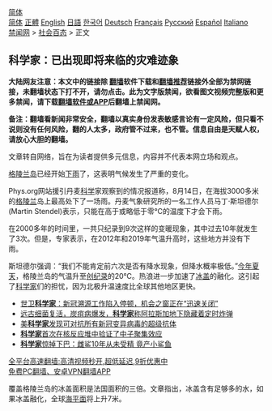  <!-- 面包屑导航 --> <div class="breadcrumb"><!-- GTranslate: https://gtranslate.io/ -->  <div class="switcher notranslate">  <div class="selected">  <a href="#" onclick="return false;"> 简体</a>  </div>  <div class="option">  <a href="https://www.bannedbook.org" onclick="doGTranslate('zh-CN|zh-CN');jQuery('div.switcher div.selected a').html(jQuery(this).html());return false;" title="简体中文" class="nturl selected"> 简体</a>  <a href="https://www.bannedbook.org/zh-tw/" onclick="doGTranslate('zh-CN|zh-TW');jQuery('div.switcher div.selected a').html(jQuery(this).html());return false;" title="繁體中文" class="nturl"> 正體</a>  <a href="https://www.bannedbook.org/en/" onclick="doGTranslate('zh-CN|en');jQuery('div.switcher div.selected a').html(jQuery(this).html());return false;" title="English" class="nturl"> English</a>  <a href="https://www.bannedbook.org/ja/" onclick="doGTranslate('zh-CN|ja');jQuery('div.switcher div.selected a').html(jQuery(this).html());return false;" title="日本語" class="nturl"> 日語</a>  <a href="https://www.bannedbook.org/ko/" onclick="doGTranslate('zh-CN|ko');jQuery('div.switcher div.selected a').html(jQuery(this).html());return false;" title="한국어" class="nturl"> 한국어</a>  <a href="https://www.bannedbook.org/de/" onclick="doGTranslate('zh-CN|de');jQuery('div.switcher div.selected a').html(jQuery(this).html());return false;" title="Deutsch" class="nturl"> Deutsch</a>  <a href="https://www.bannedbook.org/fr/" onclick="doGTranslate('zh-CN|fr');jQuery('div.switcher div.selected a').html(jQuery(this).html());return false;" title="Français" class="nturl"> Français</a>  <a href="https://www.bannedbook.org/ru/" onclick="doGTranslate('zh-CN|ru');jQuery('div.switcher div.selected a').html(jQuery(this).html());return false;" title="Русский" class="nturl"> Русский</a>  <a href="https://www.bannedbook.org/es/" onclick="doGTranslate('zh-CN|es');jQuery('div.switcher div.selected a').html(jQuery(this).html());return false;" title="Español" class="nturl"> Español</a>  <a href="https://www.bannedbook.org/it/" onclick="doGTranslate('zh-CN|it');jQuery('div.switcher div.selected a').html(jQuery(this).html());return false;" title="Italiano" class="nturl"> Italiano</a>  </div>  </div>      <div class='breadcrumb-sub'><!-- Breadcrumb NavXT 6.3.0 --> <a href="https://www.bannedbook.org/" class="home">禁闻网</a> &gt; <a href="https://www.bannedbook.org/bnews/baitai/" class="category">社会百态</a> &gt; 正文</div></div><h2>科学家：已出现即将来临的灾难迹象</h2> <p class="notice"><b>大陆网友注意：本文中的链接除 <a href="https://github.com/bannedbook/fanqiang" >翻墙</a>软件下载和<a href="https://github.com/killgcd/justmysocks/blob/master/README.md">翻墙推荐</a>链接外全部为禁网链接，未翻墙状态下打不开，请勿点击。此为文字版禁闻，欲看图文视频完整版和更多禁闻，请下载<a href="https://github.com/bannedbook/fanqiang">翻墙软件或APP</a>后翻墙上禁闻网。</p><p>备注：翻墙看新闻非常安全，翻墙以真实身份发表敏感言论有一定风险，但只看不说则没有任何风险，翻的人太多，政府管不过来，也不管。信息自由是天赋人权，请放心大胆的翻墙。</b></p>  <div class="entry"> <p>文章转自网络，旨在为读者提供多元信息，内容并不代表本网立场和观点。</p> <p><a href="https://www.bannedbook.org/bnews/tag/%E6%A0%BC%E9%99%B5%E5%85%B0%E5%B2%9B/" class="st_tag internal_tag" rel="tag" title="标签 格陵兰岛 下的日志">格陵兰岛</a>已经开始<a href="https://www.bannedbook.org/bnews/tag/%E4%B8%8B%E9%9B%A8/" class="st_tag internal_tag" rel="tag" title="标签 下雨 下的日志">下雨</a>了，这表明气候发生了严重的变化。</p>  <p>Phys.org网站援引丹麦<span class='wp_keywordlink'><a href="https://www.bannedbook.org/forum11/topic309.html" title="禁片：“科学”的棍子" target="_blank">科学</a></span>家观察到的情况报道称，8月14日，在海拔3000多米的<a href="https://www.bannedbook.org/bnews/tag/%E6%A0%BC%E9%99%B5%E5%85%B0/" class="st_tag internal_tag" rel="tag" title="标签 格陵兰 下的日志">格陵兰</a>岛上最高处下了一场雨。丹麦气象研究所的一名工作人员马丁·斯坦德尔(Martin Stendel)表示，只能在高于或略低于零℃的温度下才会下雨。</p> <p>在2000多年的时间里，一共只纪录到9次这样的变暖现象，其中过去10年就发生了3次。但是，专家表示，在2012年和2019年气温升高时，这些地方并没有下雨。</p>  <p>斯坦德尔强调：“我们不能肯定前六次是否有降水现象，但降水概率极低。”<a href="https://www.bannedbook.org/bnews/tag/%E4%BB%8A%E5%B9%B4%E5%A4%8F%E5%A4%A9/" class="st_tag internal_tag" rel="tag" title="标签 今年夏天 下的日志">今年夏天</a>，格陵兰岛的气温升至<a href="https://www.bannedbook.org/bnews/tag/%E5%88%9B%E7%BA%AA%E5%BD%95/" class="st_tag internal_tag" rel="tag" title="标签 创纪录 下的日志">创纪录</a>的20℃。热浪进一步加速了<a href="https://www.bannedbook.org/bnews/tag/%E5%86%B0%E7%9B%96/" class="st_tag internal_tag" rel="tag" title="标签 冰盖 下的日志">冰盖</a>的融化。这引起了<a href="https://www.bannedbook.org/bnews/tag/%e7%a7%91%e5%ad%a6%e5%ae%b6/" class="st_tag internal_tag" rel="tag" title="标签 科学家 下的日志">科学家</a>们的担忧，因为北极升温速度比全球其他地区更快。</p> <ul class='op-related-articles' title='相关阅读'> <li><a href='https://www.bannedbook.org/bnews/headline/20210826/1613221.html' target='_blank'>世卫<b>科学家</b>：新冠溯源工作陷入停顿，机会之窗正在“迅速关闭”</a></li> <li><a href='https://www.bannedbook.org/bnews/bannedvideo/20210825/1612668.html' target='_blank'>远古细菌复活，炭疽病爆发，<b>科学家</b>称阿拉斯加地下隐藏着定时炸弹</a></li> <li><a href='https://www.bannedbook.org/bnews/cnnews/20210824/1612394.html' target='_blank'>美<b>科学家</b>发现可对抗所有新冠变异病毒的超级抗体</a></li> <li><a href='https://www.bannedbook.org/bnews/cnnews/20210821/1610350.html' target='_blank'><b>科学家</b>首次在核反应堆中验证了中子聚集效应</a></li> <li><a href='https://www.bannedbook.org/bnews/cnnews/20210820/1609511.html' target='_blank'><b>科学家</b>惊掉下巴：雌鲨10年从未受精 竟产小鲨鱼</a></li> </ul> <p class="texttj"> <a href="https://github.com/bannedbook/fanqiang/wiki/V2ray%E6%9C%BA%E5%9C%BA" target="_blank">全平台高速翻墙:高清视频秒开,超低延迟,9折优惠中</a><br/> <a href="https://github.com/bannedbook/fanqiang/wiki/%E7%A6%81%E9%97%BB%E7%BD%91%E5%AE%89%E5%8D%93%E7%BF%BB%E5%A2%99%E6%96%B0%E9%97%BBAPP" target="_blank">免费PC翻墙、安卓VPN翻墙APP</a></p> <p>覆盖格陵兰岛的冰盖面积是法国面积的三倍。文章指出，冰盖含有足够多的水，如果冰盖融化，全球<a href="https://www.bannedbook.org/bnews/tag/%E6%B5%B7%E5%B9%B3%E9%9D%A2/" class="st_tag internal_tag" rel="tag" title="标签 海平面 下的日志">海平面</a>将上升7米。</p><a name='sharetosocial'></a>  <div style="margin-bottom:5px;padding-bottom:5px;clear:both"> <div id="archive-pix-1" class="banner-ads"> <!-- AuctionX Display platform tag START --> <div id="26318x728x90x621x_ADSLOT2" clicktrack="%%CLICK_URL_ESC%%"></div> <!-- AuctionX Display platform tag END --> </div> <div id="archive-pix-2" class="banner-ads"> <!-- AuctionX Display platform tag START --> <div id="26315x300x250x621x_ADSLOT2" clicktrack="%%CLICK_URL_ESC%%"></div> <!-- AuctionX Display platform tag END --> </div> </div>  <div id="archive-pix-1" class="banner-ads"> <!-- AuctionX Display platform tag START --> <div id="26318x728x90x621x_ADSLOT3" clicktrack="%%CLICK_URL_ESC%%"></div> <!-- AuctionX Display platform tag END --> </div> </div><!--END ENTRY--> 
